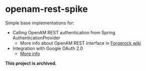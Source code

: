 openam-rest-spike
=================

Simple base implementations for:

* Calling OpenAM REST authentication from Spring AuthenticationProvider
    + More info about OpenAM REST interface in [Forgerock wiki](https://wikis.forgerock.org/confluence/display/openam/Use+OpenAM+RESTful+Services)
* Integration with Google OAuth 2.0
    + [More info](https://developers.google.com/accounts/docs/OAuth2Login)


**This project is archived.**

